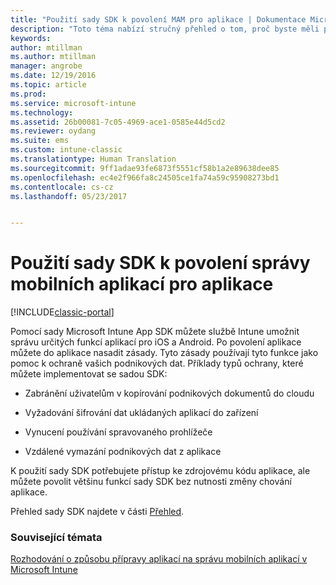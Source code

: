 ```yaml
---
title: "Použití sady SDK k povolení MAM pro aplikace | Dokumentace Microsoftu"
description: "Toto téma nabízí stručný přehled o tom, proč byste měli používat Intune App SDK."
keywords: 
author: mtillman
ms.author: mtillman
manager: angrobe
ms.date: 12/19/2016
ms.topic: article
ms.prod: 
ms.service: microsoft-intune
ms.technology: 
ms.assetid: 26b00081-7c05-4969-ace1-0585e44d5cd2
ms.reviewer: oydang
ms.suite: ems
ms.custom: intune-classic
ms.translationtype: Human Translation
ms.sourcegitcommit: 9ff1adae93fe6873f5551cf58b1a2e89638dee85
ms.openlocfilehash: ec4e2f966fa8c24505ce1fa74a59c95908273bd1
ms.contentlocale: cs-cz
ms.lasthandoff: 05/23/2017


---
```


# <a name="use-the-sdk-to-enable-apps-for-mobile-application-management"></a>Použití sady SDK k povolení správy mobilních aplikací pro aplikace

[!INCLUDE[classic-portal](../includes/classic-portal.md)]

Pomocí sady Microsoft Intune App SDK můžete službě Intune umožnit správu určitých funkcí aplikací pro iOS a Android. Po povolení aplikace můžete do aplikace nasadit zásady. Tyto zásady používají tyto funkce jako pomoc k ochraně vašich podnikových dat. Příklady typů ochrany, které můžete implementovat se sadou SDK:

-   Zabránění uživatelům v kopírování podnikových dokumentů do cloudu

-   Vyžadování šifrování dat ukládaných aplikací do zařízení

-   Vynucení používání spravovaného prohlížeče

-   Vzdálené vymazání podnikových dat z aplikace

K použití sady SDK potřebujete přístup ke zdrojovému kódu aplikace, ale můžete povolit většinu funkcí sady SDK bez nutnosti změny chování aplikace.

Přehled sady SDK najdete v části [Přehled](/intune-classic/develop/intune-app-sdk-get-started).

### <a name="see-also"></a>Související témata
[Rozhodování o způsobu přípravy aplikací na správu mobilních aplikací v Microsoft Intune](decide-how-to-prepare-apps-for-mobile-application-management-with-microsoft-intune.md)

